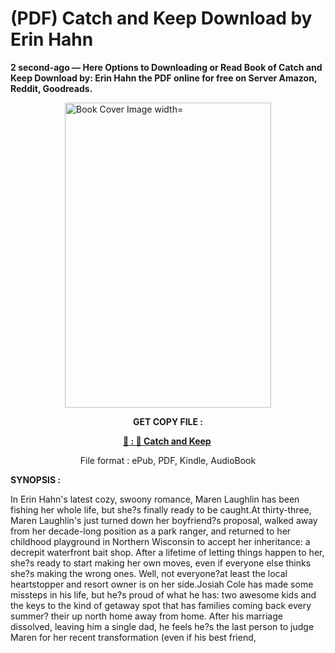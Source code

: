 # (PDF) Catch and Keep Download by Erin Hahn

<p><strong>2 second-ago &mdash; Here Options to Downloading or Read Book of Catch and Keep Download by: Erin Hahn the PDF online for free on Server Amazon, Reddit, Goodreads.</strong></p><p><a href="https://us.ebookarea.xyz/?book=203578799-catch-and-keep"><img style="display: block; margin-left: auto; margin-right: auto;" src="https://i.gr-assets.com/images/S/compressed.photo.goodreads.com/books/1707921765l/203578799.jpg" alt="Book Cover Image width=" width="330" height="488" /></a></p><p style="text-align: center;"><strong>GET COPY FILE :</strong></p><p style="text-align: center;"><strong><a href="https://us.ebookarea.xyz/?book=203578799-catch-and-keep" target="_blank" rel="noopener">📢 : 🔗 Catch and Keep</a>&nbsp;</strong></p><p style="text-align: center;">File format : ePub, PDF, Kindle, AudioBook</p><p><strong>SYNOPSIS :</strong></p><p>In Erin Hahn's latest cozy, swoony romance, Maren Laughlin has been fishing her whole life, but she?s finally ready to be caught.At thirty-three, Maren Laughlin's just turned down her boyfriend?s proposal, walked away from her decade-long position as a park ranger, and returned to her childhood playground in Northern Wisconsin to accept her inheritance: a decrepit waterfront bait shop. After a lifetime of letting things happen to her, she?s ready to start making her own moves, even if everyone else thinks she?s making the wrong ones. Well, not everyone?at least the local heartstopper and resort owner is on her side.Josiah Cole has made some missteps in his life, but he?s proud of what he has: two awesome kids and the keys to the kind of getaway spot that has families coming back every summer? their up north home away from home. After his marriage dissolved, leaving him a single dad, he feels he?s the last person to judge Maren for her recent transformation (even if his best friend, </p>
